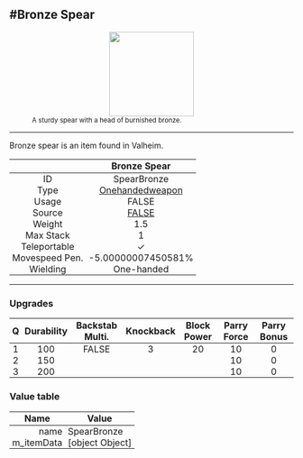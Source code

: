 <meta property="og:title" content="Bronze Spear - MoreValheim" /><meta property="og:type" content="website" /><meta property="og:image" content="/assets/bronze_spear.png" /><meta property="og:description" content="Bronze Spear is an item found in Valheim." /><meta name="theme-color" content="#546D78"><meta name="twitter:card" content="summary_large_image">
#Bronze Spear
-------------
<style>img {width:20px;}.tb {width:150px;display: block;margin-left: auto;margin-right: auto;}</style>

<style>.md-typeset table:not([class]) th:not([align]) {min-width:unset!important;}</style>
<style>td{padding:0em 0.3em!important;text-align:center!important;border-left:.05rem solid var(--md-default-fg-color--lightest)}</style>

<style>th{padding:0.1em 0.3em!important;text-align:center!important;font-weight:bold}</style>

<style>pre{text-align:right!important}</style>
<style>table tr td:first-child {border-left: 0;};</style>

<figure><img src="/assets/bronze_spear.png" class="tb" /><figcaption><small>A sturdy spear with a head of burnished bronze.</small></figcaption></figure>

-------------

Bronze spear is an item found in Valheim.

|        | Bronze Spear              |
| ----------- | ------------------------------------ |
| ID |SpearBronze
| Type | [Onehandedweapon](../../types/onehandedweapon)
| Usage | FALSE<br>
| Source | [FALSE](../../items/false)
| Weight | 1.5 |
| Max Stack | 1 |
| Teleportable | ✓
| Movespeed Pen. | -5.00000007450581%
| Wielding | One-handed


-------------

### Upgrades
| Q | Durability | Backstab Multi. | Knockback | Block Power | Parry Force | Parry Bonus
| - | - | - | - | - | - | - 
1 | 100 | FALSE | 3 | 20 | 10 | 0 | 2 | 
 | 2 | 150 |  |  |  | 10 | 0 |  | 
 | 3 | 200 |  |  |  | 10 | 0 |  | 


### Value table
| Name | Value
| - | - |
| <div style="text-align:right">name</div> | <div style="text-align:left">SpearBronze</div> | 
| <div style="text-align:right">m_itemData</div> | <div style="text-align:left">[object Object]</div> | 